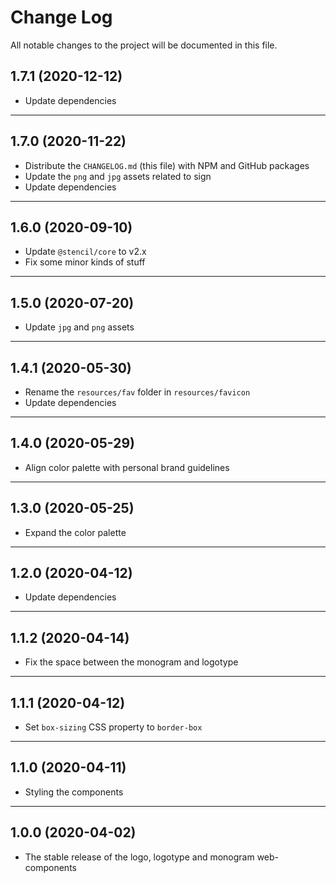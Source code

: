 # Change Log

All notable changes to the project will be documented in this file.

## 1.7.1 (2020-12-12)

- Update dependencies

---

## 1.7.0 (2020-11-22)

- Distribute the `CHANGELOG.md` (this file) with NPM and GitHub packages
- Update the `png` and `jpg` assets related to sign
- Update dependencies

---

## 1.6.0 (2020-09-10)

- Update `@stencil/core` to v2.x
- Fix some minor kinds of stuff

---

## 1.5.0 (2020-07-20)

- Update `jpg` and `png` assets

---

## 1.4.1 (2020-05-30)

- Rename the `resources/fav` folder in `resources/favicon`
- Update dependencies

---

## 1.4.0 (2020-05-29)

- Align color palette with personal brand guidelines

---

## 1.3.0 (2020-05-25)

- Expand the color palette

---

## 1.2.0 (2020-04-12)

- Update dependencies

---

## 1.1.2 (2020-04-14)

- Fix the space between the monogram and logotype

---

## 1.1.1 (2020-04-12)

- Set `box-sizing` CSS property to `border-box`

---

## 1.1.0 (2020-04-11)

- Styling the components

---

## 1.0.0 (2020-04-02)

- The stable release of the logo, logotype and monogram web-components
